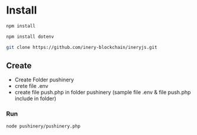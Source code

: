 # Install
```bash
npm install
```
```bash
npm install dotenv
```
```bash
git clone https://github.com/inery-blockchain/ineryjs.git
```
## Create
- Create Folder pushinery
- crete file .env
- create file push.php in folder pushinery
(sample file .env & file push.php include in folder)

### Run
```bash
node pushinery/pushinery.php
```
